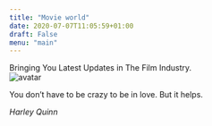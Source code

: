 ```yaml
---
title: "Movie world"
date: 2020-07-07T11:05:59+01:00
draft: False
menu: "main"
---
```

<div class="tj f2 lh-copy b i fl">

<div class="outline bg-white tc pv4">Bringing You Latest Updates in The Film Industry.
</div>





<div class="tj pa4">
  <img src="https://images.unsplash.com/photo-1546513027-cd32829de838?ixlib=rb-1.2.1&ixid=eyJhcHBfaWQiOjEyMDd9&auto=format&fit=crop&w=1276&q=80" class="br-100 pa1 ba b--black-10 h10 w10" alt="avatar">
</div>


<p class="fw9 lh-copy lh-title-ns">You don’t have to be crazy to be in love. But it helps.
    </p>

_Harley Quinn_
